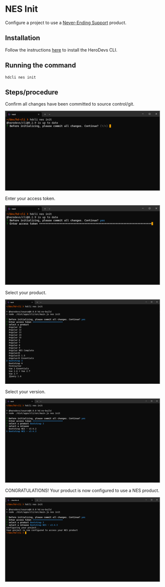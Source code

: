 # NES Init

Configure a project to use a [Never-Ending Support](https://www.herodevs.com/support#NES-Products) product.

## Installation

Follow the instructions [here](installation-and-running.md) to install the HeroDevs CLI.

## Running the command

```
hdcli nes init
```

## Steps/procedure

Confirm all changes have been committed to source control/git.

![screenshot of confirmation](nes-init-1.png)

Enter your access token.

![screenshot of entering access token](nes-init-2.png)

Select your product.

![screenshot of entering access token](nes-init-3.png)

Select your version.

![screenshot of entering access token](nes-init-4.png)

CONGRATULATIONS! Your product is now configured to use a NES product.

![screenshot of entering access token](nes-init-5.png)
